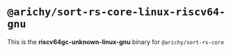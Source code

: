 # `@arichy/sort-rs-core-linux-riscv64-gnu`

This is the **riscv64gc-unknown-linux-gnu** binary for `@arichy/sort-rs-core`
